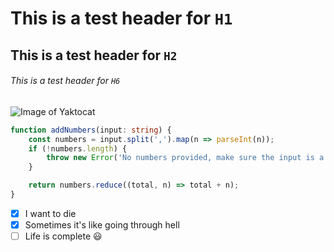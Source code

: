 # This is a test header for `H1`
## This is a test header for `H2`
###### This is a test header for `H6`

![Image of Yaktocat](https://cdn.discordapp.com/attachments/1041951848107614229/1287776953557848095/OMEN.jpg?ex=66f2c73f&is=66f175bf&hm=68ef62c7edab1df1b6b78be772dd757f4dcf6903166b4a50abfd367ba5f9da5a&)

```ts
function addNumbers(input: string) {
    const numbers = input.split(',').map(n => parseInt(n));
    if (!numbers.length) {
        throw new Error('No numbers provided, make sure the input is a string of numbers separated by commas');
    }

    return numbers.reduce((total, n) => total + n);
}
```

- [x] I want to die
- [x] Sometimes it's like going through hell
- [ ] Life is complete 😃